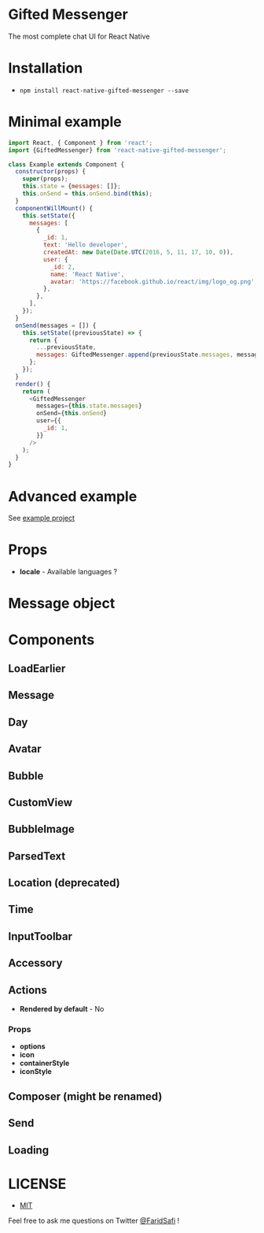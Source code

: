 # Gifted Messenger
The most complete chat UI for React Native

# Installation
- `npm install react-native-gifted-messenger --save`

# Minimal example
```javascript
import React, { Component } from 'react';
import {GiftedMessenger} from 'react-native-gifted-messenger';

class Example extends Component {
  constructor(props) {
    super(props);
    this.state = {messages: []};
    this.onSend = this.onSend.bind(this);
  }
  componentWillMount() {
    this.setState({
      messages: [
        {
          _id: 1,
          text: 'Hello developer',
          createdAt: new Date(Date.UTC(2016, 5, 11, 17, 10, 0)),
          user: {
            _id: 2,
            name: 'React Native',
            avatar: 'https://facebook.github.io/react/img/logo_og.png',
          },
        },
      ],
    });
  }
  onSend(messages = []) {
    this.setState((previousState) => {
      return {
        ...previousState,
        messages: GiftedMessenger.append(previousState.messages, messages),
      };
    });
  }
  render() {
    return (
      <GiftedMessenger
        messages={this.state.messages}
        onSend={this.onSend}
        user={{
          _id: 1,
        }}
      />
    );
  }
}
```

# Advanced example
See [example project](example/Example.js)

# Props
- **locale** - Available languages ?


# Message object

# Components
## LoadEarlier
## Message
## Day
## Avatar
## Bubble
## CustomView
## BubbleImage
## ParsedText
## Location (deprecated)
## Time
## InputToolbar
## Accessory
## Actions
- **Rendered by default** - No

### Props
- **options**
- **icon**
- **containerStyle**
- **iconStyle**

## Composer (might be renamed)
## Send
## Loading


# LICENSE
- [MIT](LICENSE)

Feel free to ask me questions on Twitter [@FaridSafi](https://www.twitter.com/FaridSafi) !
